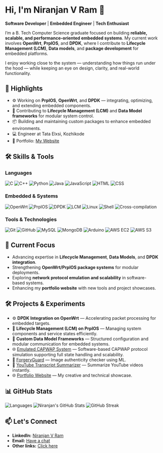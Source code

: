 # Hi, I'm Niranjan V Ram 👋

**Software Developer** | **Embedded Engineer** | **Tech Enthusiast**

I’m a B. Tech Computer Science graduate focused on building **reliable, scalable, and performance-oriented embedded systems**.
My current work involves **OpenWrt**, **PrplOS**, and **DPDK**, where I contribute to **Lifecycle Management (LCM)**, **Data models**, and **package development** for embedded platforms.

I enjoy working close to the system — understanding how things run under the hood — while keeping an eye on design, clarity, and real-world functionality.

## 🌟 Highlights
- ⚙️ Working on **PrplOS**, **OpenWrt**, and **DPDK** — integrating, optimizing, and extending embedded components.
- 🔁 Contributing to **Lifecycle Management (LCM)** and **Data Model frameworks** for modular system control.
- 📦 Building and maintaining custom packages to enhance embedded environments.
- 💻 Engineer at Tata Elxsi, Kozhikode
- 📂 Portfolio: [My Website](https://niranjanvram.github.io)

## 🛠️ Skills & Tools
### Languages
![C](https://img.shields.io/badge/C-555555?logo=c&logoColor=white)
![C++](https://img.shields.io/badge/C++-00599C?logo=c%2B%2B&logoColor=white)
![Python](https://img.shields.io/badge/Python-3776AB?logo=python&logoColor=white)
![Java](https://img.shields.io/badge/Java-007396?logo=java&logoColor=white)
![JavaScript](https://img.shields.io/badge/JavaScript-F7DF1E?logo=javascript&logoColor=black)
![HTML](https://img.shields.io/badge/HTML-E34F26?logo=html5&logoColor=white)
![CSS](https://img.shields.io/badge/CSS-1572B6?logo=css3&logoColor=white)

### Embedded & Systems
![OpenWrt](https://img.shields.io/badge/OpenWrt-lightgrey?logo=openwrt&logoColor=black)
![PrplOS](https://img.shields.io/badge/PrplOS-4B0082?style=flat&logo=prplfoundation)
![DPDK](https://img.shields.io/badge/DPDK-FF4500?style=flat)
![LCM](https://img.shields.io/badge/LCM-00BFFF?style=flat)
![Linux](https://img.shields.io/badge/Linux-black?logo=linux&logoColor=white)
![Shell](https://img.shields.io/badge/Shell-4EAA25?logo=gnu-bash&logoColor=white)
![Cross-compilation](https://img.shields.io/badge/Cross-compilation-009688?style=flat)

### Tools & Technologies
![Git](https://img.shields.io/badge/Git-F05032?logo=git&logoColor=white)
![GitHub](https://img.shields.io/badge/GitHub-181717?logo=github&logoColor=white)
![MySQL](https://img.shields.io/badge/MySQL-4479A1?logo=mysql&logoColor=white)
![MongoDB](https://img.shields.io/badge/MongoDB-47A248?logo=mongodb&logoColor=white)
![Arduino](https://img.shields.io/badge/Arduino-00979D?logo=arduino&logoColor=white)
![AWS EC2](https://img.shields.io/badge/AWS%20EC2-FF9900?logo=amazon-aws&logoColor=white)
![AWS S3](https://img.shields.io/badge/AWS%20S3-569A31?logo=amazon-aws&logoColor=white)

<!--
## ⚡ Skills
- **Languages**: C, C++, Python, Java, JavaScript, HTML, CSS
- **Embedded & Systems**: OpenWrt, PrplOS, DPDK, Lifecycle Management (LCM), Data Models, Linux, Shell scripting, Cross-compilation
- **Tools & Technologies**: Git, GitHub, MySQL, MongoDB, Arduino, Amazon EC2, Amazon S3
- **Special Interests**: Web Development, UX/UI Design, Photography, Stock Market, PC Building
-->

## 🌱 Current Focus
- Advancing expertise in **Lifecycle Management**, **Data Models**, and **DPDK integration**.
- Strengthening **OpenWrt/PrplOS package systems** for modular deployments.
- Exploring **network protocol emulation and scalability** in software-based systems.
- Enhancing my **portfolio website** with new tools and project showcases.

## 🛠️ Projects & Experiments
- ⚙️ **DPDK Integration on OpenWrt** — Accelerating packet processing for embedded targets.
- 🔁 **Lifecycle Management (LCM) on PrplOS** — Managing system components and service states efficiently.
- 🧩 **Custom Data Model Frameworks** — Structured configuration and modular communication for embedded systems.
- 🌐 [Emulated CAPWAP System](https://niranjanvram.github.io/works/capwap) — Software-based CAPWAP protocol simulation supporting full state handling and scalability.
- 🧠 [ForgeryGuard](https://niranjanvram.github.io/works/forgeryguard) — Image authenticity checker using ML.
- 🎥 [YouTube Transcript Summarizer](https://niranjanvram.github.io/works/yts) — Summarize YouTube videos instantly.
- 🌐 [Portfolio Website](https://niranjanvram.github.io/works/portfolio-nvr) — My creative and technical showcase.

## 📊 GitHub Stats
![Languages](https://github-readme-stats.vercel.app/api/top-langs/?username=niranjanvram&langs_count=8&layout=compact&theme=tokyonight)
![Niranjan's GitHub Stats](https://github-readme-stats.vercel.app/api?username=niranjanvram&show_icons=true&theme=tokyonight)
![GitHub Streak](https://github-readme-streak-stats.herokuapp.com/?user=niranjanvram&theme=tokyonight)

## 📫 Let's Connect
- **LinkedIn:** [Niranjan V Ram](https://linkedin.com/in/niranjanvram)
- **Email:** [Have a chat](mailto:niranjanvram@gmail.com)
- **Other links:** [Click here](https://niranjanvram.github.io/contact)

